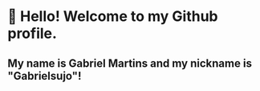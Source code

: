 # 👋 Hello! Welcome to my Github profile.
## My name is Gabriel Martins and my nickname is "Gabrielsujo"!


